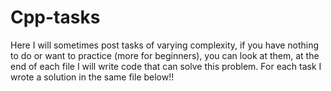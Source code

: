 # Cpp-tasks
Here I will sometimes post tasks of varying complexity, if you have nothing to do or want to practice (more for beginners), you can look at them, at the end of each file I will write code that can solve this problem.
For each task I wrote a solution in the same file below!!
